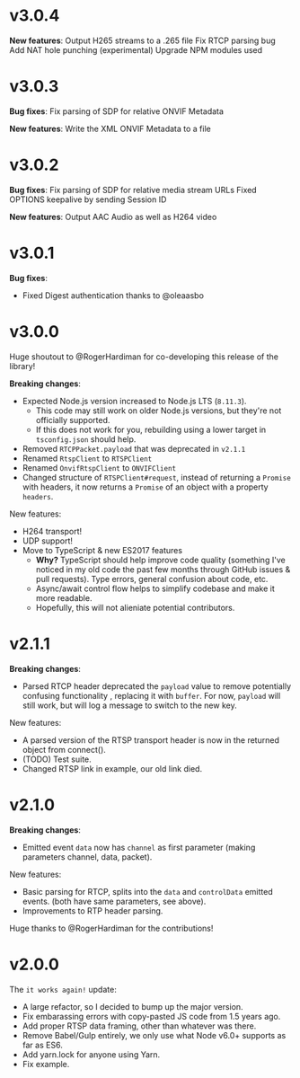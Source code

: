 # v3.0.4

**New features**:
Output H265 streams to a .265 file
Fix RTCP parsing bug
Add NAT hole punching (experimental)
Upgrade NPM modules used

# v3.0.3

**Bug fixes**:
Fix parsing of SDP for relative ONVIF Metadata

**New features**:
Write the XML ONVIF Metadata to a file

# v3.0.2

**Bug fixes**:
Fix parsing of SDP for relative media stream URLs
Fixed OPTIONS keepalive by sending Session ID

**New features**:
Output AAC Audio as well as H264 video


# v3.0.1

**Bug fixes**:

- Fixed Digest authentication thanks to @oleaasbo

# v3.0.0

Huge shoutout to @RogerHardiman for co-developing this release of the library!

**Breaking changes**:

- Expected Node.js version increased to Node.js LTS (`8.11.3`).
  * This code may still work on older Node.js versions, but they're not officially supported.
  * If this does not work for you, rebuilding using a lower target in `tsconfig.json` should help.
- Removed `RTCPPacket.payload` that was deprecated in `v2.1.1`
- Renamed `RtspClient` to `RTSPClient`
- Renamed `OnvifRtspClient` to `ONVIFClient`
- Changed structure of `RTSPClient#request`, instead of returning a `Promise` with headers, it now returns a `Promise` of an object with a property `headers`.

New features:

- H264 transport!
- UDP support!
- Move to TypeScript & new ES2017 features
  * **Why?** TypeScript should help improve code quality (something I've noticed in my old code the past few months through GitHub issues & pull requests). Type errors, general confusion about code, etc.
  * Async/await control flow helps to simplify codebase and make it more readable.
  * Hopefully, this will not alieniate potential contributors.

# v2.1.1

**Breaking changes**:

- Parsed RTCP header deprecated the `payload` value to remove potentially confusing functionality
, replacing it with `buffer`. For now, `payload` will still work, but will log a message to switch
to the new key.

New features:

- A parsed version of the RTSP transport header is now in the returned object from connect().
- (TODO) Test suite.
- Changed RTSP link in example, our old link died.

# v2.1.0

**Breaking changes**:

- Emitted event `data` now has `channel` as first parameter (making parameters channel, data, packet).

New features:

- Basic parsing for RTCP, splits into the `data` and `controlData` emitted events. (both have same
parameters, see above).
- Improvements to RTP header parsing.

Huge thanks to @RogerHardiman for the contributions!

# v2.0.0

The `it works again!` update: 

- A large refactor, so I decided to bump up the major version.
- Fix embarassing errors with copy-pasted JS code from 1.5 years ago.
- Add proper RTSP data framing, other than whatever was there.
- Remove Babel/Gulp entirely, we only use what Node v6.0+ supports as far as ES6.
- Add yarn.lock for anyone using Yarn.
- Fix example.
